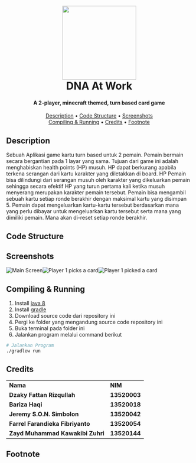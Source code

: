 

<h1 align="center">
  <br>
  <a><img src="https://media.discordapp.net/attachments/893484082275708980/969594967880241152/icon.png" width="200"></a>
  <br>
 DNA At Work
  <br>
</h1>

<h4 align="center">A 2-player, minecraft themed, turn based card game</h4>

<p align="center">
  <a href="#description">Description</a> •
  <a href="#code-structure">Code Structure</a> •
  <a href="#screenshots">Screenshots</a> <br>
  <a href="#compiling-&-running">Compiling & Running</a> •
  <a href="#credits">Credits</a> •
  <a href="#footnote">Footnote</a> 
</p>

## Description
Sebuah Aplikasi  game kartu turn based untuk 2 pemain. Pemain bermain secara bergantian pada 1 layar yang sama. Tujuan dari game ini adalah menghabiskan health points (HP) musuh. HP dapat berkurang apabila terkena serangan dari kartu karakter yang diletakkan di board. HP  Pemain bisa dilindungi dari serangan musuh oleh karakter yang dikeluarkan pemain sehingga secara efektif HP yang turun pertama kali ketika musuh menyerang merupakan karakter pemain tersebut. Pemain bisa mengambil sebuah kartu setiap ronde berakhir dengan maksimal kartu yang disimpan 5. Pemain dapat mengeluarkan kartu-kartu tersebut berdasarkan mana yang perlu dibayar untuk mengeluarkan kartu tersebut serta mana yang dimiliki pemain. Mana akan di-reset setiap ronde berakhir.

## Code Structure


## Screenshots
![Main Screen](https://media.discordapp.net/attachments/893484082275708980/969597536925024276/unknown.png?width=1177&height=701)![Player 1 picks a card](https://media.discordapp.net/attachments/893484082275708980/969597554557865994/unknown.png?width=1188&height=702)![Player 1 picked a card](https://media.discordapp.net/attachments/893484082275708980/969597580214411264/unknown.png?width=1180&height=700)
## Compiling & Running
1. Install [java 8](https://www.oracle.com/java/technologies/javase/javase8-archive-downloads.html)
2. Install [gradle](https://gradle.org/)
3. Download source code dari repository ini
4. Pergi ke folder yang mengandung source code repository ini
5. Buka terminal pada folder ini
6. Jalankan program melalui command berikut
```bash
# Jalankan Program
./gradlew run
```

## Credits
<table>
    <tr>
      <td><b>Nama</b></td>
      <td><b>NIM</b></td>
    </tr>
    <tr>
      <td><b>Dzaky Fattan Rizqullah</b></td>
      <td><b>13520003</b></td>
        <tr>
      <td><b>Bariza Haqi</b></td>
      <td><b>13520018</b></td>
    </tr>
            <tr>
      <td><b>Jeremy S.O.N. Simbolon</b></td>
      <td><b>13520042</b></td>
    </tr>
            <tr>
      <td><b>Farrel Farandieka Fibriyanto</b></td>
      <td><b>13520054</b></td>
    </tr>
            <tr>
      <td><b>Zayd Muhammad Kawakibi Zuhri</b></td>
      <td><b>13520144</b></td>
    </tr>
</table>

## Footnote




